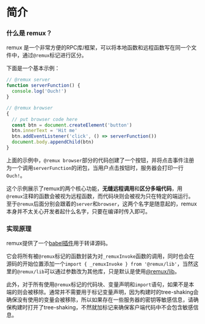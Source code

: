 # 简介

### 什么是 remux？

remux 是一个非常方便的RPC库/框架，可以将本地函数和远程函数写在同一个文件中，通过`@remux`标记进行区分。

下面是一个基本示例：

```javascript
// @remux server
function serverFunction() {
  console.log('Ouch!')
}

// @remux browser
{
  // put browser code here
  const btn = document.createElement('button')
  btn.innerText = 'Hit me'
  btn.addEventListener('click', () => serverFunction())
  document.body.appendChild(btn)
}
```

上面的示例中，`@remux browser`部分的代码创建了一个按钮，并将点击事件注册为一个调用`serverFunction`的闭包，当用户点击按钮时，服务器会打印一行`Ouch!`。

这个示例展示了remux的两个核心功能，**无缝远程调用**和**区分多端代码**，用`@remux`注释的函数会被视为远程函数，而代码块则会被视为只在特定的端运行。至于`@remux`后面分别会跟着的`server`和`browser`，这两个名字是随意起的，remux本身并不太关心开发者起什么名字，只要在编译时传入即可。

### 实现原理

remux提供了一个[babel插件](https://github.com/remuxjs/babel-plugin)用于转译源码。

它会将所有被`@remux`标记的函数封装为对`_remuxInvoke`函数的调用，同时也会在源码的开始位置添加一个`import { _remuxInvoke } from '@remux/lib'`，当然这里的`@remux/lib`可以通过参数改为其他库，只是默认是使用[@remux/lib](https://github.com/remuxjs/lib)。

此外，对于所有使用`@remux`标记的代码块、变量声明和`import`语句，如果不是本端的则会被移除。通常并不需要用于标记变量声明，因为构建时的tree-shaking会确保没有使用的变量会被移除，所以如果存在一些服务器的密钥等敏感信息，请确保构建时打开了tree-shaking，不然就加标记来确保客户端代码中不会包含敏感信息。